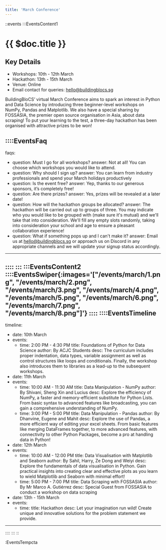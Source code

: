 ```yaml
---
title: 'March Conference'
---
```


::events
:::EventsContent1
# {{ $doc.title }}
## Key Details
* Workshops: 10th - 12th March
* Hackathon: 13th - 15th March
* Venue: Online
* Email contact for queries: hello@buildingblocs.sg

BuildingBloCS’ virtual March Conference aims to spark an interest in Python and Data Science by introducing three beginner-level workshops on NumPy, Pandas and Matplotlib. We also have a special sharing by FOSSASIA, the premier open source organisation in Asia, about data scraping! To put your learning to the test, a three-day hackathon has been organised with attractive prizes to be won!

::::EventsFaq
---
faqs:
 - question: Must I go for all workshops?
   answer: Not at all! You can choose which workshops you would like to attend.
 - question: Why should I sign up?
   answer: You can learn from industry professionals and spend your March holidays productively
 - question: Is the event free?
   answer: Yep, thanks to our generous sponsors, it’s completely free!
 - question: Are there prizes?
   answer: Yes, prizes will be revealed at a later date!
 - question: How will the hackathon groups be allocated?
   answer: The hackathon will be carried out up to groups of three. You may indicate who you would like to be grouped with (make sure it's mutual) and we'll take that into consideration. We'll fill any empty slots randomly, taking into consideration your school and age to ensure a pleasant collaboration experience!
 - question: What if something pops up and I can't make it?
   answer: Email us at hello@buildingblocs.sg or approach us on Discord in any appropriate channels and we will update your signup status accordingly.
---
::::
:::
:::EventsContent2
::::EventsSwiper{:images='["/events/march/1.png", "/events/march/2.png", "/events/march/3.png", "/events/march/4.png", "/events/march/5.png", "/events/march/6.png", "/events/march/7.png", "/events/march/8.png"]'} 
::::
::::EventsTimeline
---
timeline:
- date: 10th March
- events:
  - time: 2:00 PM - 4:30 PM
    title: Foundations of Python for Data Science
    author: By ACJC Students
    desc: The curriculum includes proper indentation, data types, variable assignment as well as control structures like loops and conditionals. Finally, the workshop also introduces them to libraries as a lead-up to the subsequent workshops.
- date: 11th March
- events:
  - time: 10:00 AM - 11:30 AM
    title: Data Manipulation - NumPy
    author: By Shivani, Sheng Xin and Lucius
    desc: Explore the efficiency of NumPy, a faster and memory-efficient substitute for Python Lists. From basic syntax to advanced features like broadcasting, you can gain a comprehensive understanding of NumPy.
  - time: 3:00 PM - 5:00 PM
    title: Data Manipulation - Pandas
    author: By Dhanvine, Eugene and Mahit
    desc: Explore the use of Pandas, a more efficient way of editing your excel sheets. From basic features like merging DataFrames together, to more advanced features, with connectivity to other Python Packages, become a pro at handling data in Python!
- date: 12th March
- events:
  - time: 10:00 AM - 12:00 PM
    title: Data Visualisation with Matplotlib and Seaborn
    author: By Sahil, Harry, Ze Dong and Weiyi
    desc: Explore the fundamentals of data visualisation in Python. Gain practical insights into creating clear and effective plots as you learn to wield Matplotlib and Seaborn with minimal effort!
  - time: 5:00 PM - 7:00 PM
    title: Data Scraping with FOSSASIA
    author: By Mr Marco A. Gutiérrez
    desc: Special Guest from FOSSASIA to conduct a workshop on data scraping
- date: 13th - 15th March
- events:
  - time:
    title: Hackathon
    desc: Let your imagination run wild! Create unique and innovative solutions for the problem statement we provide.
---
::::
:::
::

:EventsTempcta